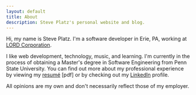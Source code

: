 ```yaml
---
layout: default
title: About
description: Steve Platz's personal website and blog.
---
```


Hi, my name is Steve Platz. I'm a software developer in Erie, PA, working at [LORD Corporation](http://www.lord.com). 

I like web development, technology, music, and learning. I'm currently in the process of obtaining a Master's degree in Software Engineering from Penn State University. You can find out more about my professional experience by viewing my [resum&eacute;](/files/resume.pdf) \[pdf\] or by checking out my [LinkedIn](http://www.linkedin.com/in/steveplatz) profile.

All opinions are my own and don't necessarily reflect those of my employer.